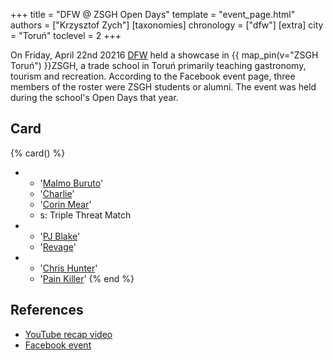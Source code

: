 +++
title = "DFW @ ZSGH Open Days"
template = "event_page.html"
authors = ["Krzysztof Zych"]
[taxonomies]
chronology = ["dfw"]
[extra]
city = "Toruń"
toclevel = 2
+++

On Friday, April 22nd 20216 [DFW](@/o/dfw.md) held a showcase in {{ map_pin(v="ZSGH Toruń") }}ZSGH, a trade school in Toruń primarily teaching gastronomy, tourism and recreation. According to the Facebook event page, three members of the roster were ZSGH students or alumni. The event was held during the school's Open Days that year.

## Card

{% card() %}
- - '[Malmo Buruto](@/w/malmo-buruto.md)'
  - '[Charlie](@/w/madman-charlie.md)'
  - '[Corin Mear](@/w/corin-mear.md)'
  - s: Triple Threat Match
- - '[PJ Blake](@/w/pj-blake.md)'
  - '[Revage](@/w/rafael-kid.md)'
- - '[Chris Hunter](@/w/chris-hunter.md)'
  - '[Pain Killer](@/w/pain-killer.md)'
{% end %}

## References

* [YouTube recap video](https://www.youtube.com/watch?v=NxjS1q_vwxg)
* [Facebook event](https://www.facebook.com/events/1224156620945359/)
